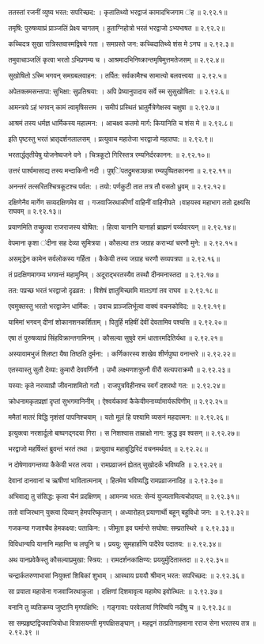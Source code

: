ततस्तां रजनीं व्युष्य भरत: सपरिच्छद: ।
कृतातिथ्यो भरद्वाजं कामादभिजगाम ऺह ॥ २.९२.१॥

तमृषि: पुरुषव्याघ्रं प्राञ्जलिं प्रेक्ष्य चागतम् ।
हुताग्निहोत्रो भरतं भरद्वाजो ऽभ्यभाषत ॥ २.९२.२॥

कच्चिदत्र सुखा रात्रिस्तवास्मद्विषये गता ।
समग्रस्ते जन: कच्चिदातिथ्ये शंस मे ऽनघ ॥ २.९२.३॥

तमुवाचाञ्जलिं कृत्वा भरतो ऽभिप्रणम्य च ।
आश्रमादभिनिष्क्रान्तमृषिमुत्तमतेजसम् ॥ २.९२.४॥

सुखोषितो ऽस्मि भगवन् समग्रबलवाहन: ।
तर्पित: सर्वकामैश्च सामात्यो बलवत्त्वया ॥ २.९२.५॥

अपेतक्लमसन्तापा: सुभिक्षा: सुप्रतिश्रया: ।
अपि प्रेष्यानुपादाय सर्वे स्म सुसुखोषिता: ॥ २.९२.६॥

आमन्त्रये ऽहं भगवन् कामं त्वामृषिसत्तम ।
समीपं प्रस्थितं भ्रातुर्मैत्रेणेक्षस्व चक्षुषा ॥ २.९२.७॥

आश्रमं तस्य धर्मज्ञ धार्मिकस्य महात्मन: ।
आचक्ष्व कतमो मार्ग: कियानिति च शंस मे ॥ २.९२.८॥

इति पृष्टस्तु भरतं भ्रातृदर्शनलालसम् ।
प्रत्युवाच महातेजा भरद्वाजो महातपा: ॥ २.९२.९॥

भरतार्द्धतृतीयेषु योजनेष्वजने वने ।
चित्रकूटो गिरिस्तत्र रम्यनिर्दरकानन: ॥ २.९२.१०॥

उत्तरं पार्श्वमासाद्य तस्य मन्दाकिनी नदी ।
पुष्ऺिपतद्रुमसञ्छन्ना रम्यपुष्पितकानना ॥ २.९२.११॥

अनन्तरं तत्सरितश्चित्रकूटश्च पर्वत: ।
तयो: पर्णकुटी तात तत्र तौ वसतो ध्रुवम् ॥ २.९२.१२॥

दक्षिणेनैव मार्गेण सव्यदक्षिणमेव वा ।
गजवाजिरथाकीर्णां वाहिनीं वाहिनीपते ।वाहयस्व महाभाग ततो द्रक्ष्यसि राघवम् ॥ २.९२.१३॥

प्रयाणमिति तच्छ्रुत्वा राजराजस्य योषित: ।
हित्वा यानानि यानार्हा ब्राह्मणं पर्य्यवारयन् ॥ २.९२.१४॥

वेपमाना कृशा ऺदीना सह देव्या सुमित्रया ।
कौसल्या तत्र जग्राह कराभ्यां चरणौ मुने: ॥ २.९२.१५॥

असमृद्धेन कामेन सर्वलोकस्य गर्हिता ।
कैकेयी तस्य जग्राह चरणौ सव्यपत्रपा ॥ २.९२.१६॥

तं प्रदक्षिणमागम्य भगवन्तं महामुनिम् ।
अदूराद्भरतस्यैव तस्थौ दीनमनास्तदा ॥ २.९२.१७॥

तत: पप्रच्छ भरतं भरद्वाजो दृढव्रत: ।
विशेषं ज्ञातुमिच्छामि मातऽणां तव राघव ॥ २.९२.१८॥

एवमुक्तस्तु भरतो भरद्वाजेन धार्मिक: ।
उवाच प्राञ्जलिर्भूत्वा वाक्यं वचनकोविद: ॥ २.९२.१९॥

यामिमां भगवन् दीनां शोकानशनकर्शिताम् ।
पितुर्हि महिषीं देवीं देवतामिव पश्यसि ॥ २.९२.२०॥

एषा तं पुरुषव्याघ्रं सिंहविक्रान्तगामिनम् ।
कौसल्या सुषुवे रामं धातारमदितिर्यथा ॥ २.९२.२१॥

अस्यावामभुजं श्लिष्टा यैषा तिष्ठति दुर्मना: ।
कर्णिकारस्य शाखेव शीर्णपुष्पा वनान्तरे ॥ २.९२.२२॥

एतस्यास्तु सुतौ देव्या: कुमारौ देववर्णिनौ ।
उभौ लक्ष्मणशत्रुघ्नौ वीरौ सत्यपराक्रमौ ॥ २.९२.२३॥

यस्या: कृते नरव्याघ्रौ जीवनाशमितो गतौ ।
राजपुत्रविहीनश्च स्वर्गं दशरथो गत: ॥ २.९२.२४॥

क्रोधनामकृतप्रज्ञां दृप्तां सुभगमानिनीम् ।
ऐश्वर्यकामां कैकेयीमनार्य्यामार्यरूपिणीम् ॥ २.९२.२५॥

ममैतां मातरं विद्धि नृशंसां पापनिश्चयाम् ।
यतो मूलं हि पश्यामि व्यसनं महदात्मन: ॥ २.९२.२६॥

इत्युक्त्वा नरशार्दूलो बाष्पगद्गदया गिरा ।
स निशश्वास ताम्राक्षो नाग: क्रुद्ध इव श्वसन् ॥ २.९२.२७॥

भरद्वाजो महर्षिस्तं ब्रुवन्तं भरतं तथा ।
प्रत्युवाच महाबुद्धिरिदं वचनमर्थवत् ॥ २.९२.२८॥

न दोषेणावगन्तव्या कैकेयी भरत त्वया ।
रामप्रव्राजनं ह्येतत् सुखोदर्कं भविष्यति ॥ २.९२.२९॥

देवानां दानवानां च ऋषीणां भावितात्मनाम् ।
हितमेव भविष्यद्धि रामप्रव्राजनादिह ॥ २.९२.३०॥

अभिवाद्य तु संसिद्ध: कृत्वा चैनं प्रदक्षिणम् ।
आमन्त्र्य भरत: सेन्यं युज्यतामित्यचोदयत् ॥ २.९२.३१॥

ततो वाजिरथान् युक्त्वा दिव्यान् हेमपरिष्कृतान् ।
अध्यारोहत् प्रयाणार्थी बहून् बहुविधो जन: ॥ २.९२.३२॥

गजकन्या गजाश्चैव हेमकक्ष्या: पताकिन: ।
जीमूता इव घर्मान्ते सघोषा: सम्प्रतस्थिरे ॥ २.९२.३३॥

विविधान्यपि यानानि महान्ति च लघूनि च ।
प्रययु: सुमहार्हाणि पादैरेव पदातय: ॥ २.९२.३४॥

अथ यानप्रवेकैस्तु कौसल्याप्रमुखा: स्त्रिय: ।
रामदर्शनकांक्षिण्य: प्रययुर्मुदितास्तदा ॥ २.९२.३५॥

चन्द्रार्कतरुणाभासां नियुक्तां शिबिकां शुभाम् ।
आस्थाय प्रययौ श्रीमान् भरत: सपरिच्छद: ॥ २.९२.३६॥

सा प्रयाता महासेना गजवाजिरथाकुला ।
दक्षिणां दिशमावृत्य महामेघ इवोत्थित: ॥ २.९२.३७॥

वनानि तु व्यतिक्रम्य जुष्टानि मृगपक्षिभि: ।
गङ्गाया: परवेलायां गिरिष्वपि नदीषु च ॥ २.९२.३८॥

सा सम्प्रहृष्टद्विजवाजियोधा वित्रासयन्ती मृगपक्षिसङ्घान् ।
महद्वनं तत्प्रतिगाहमाना रराज सेना भरतस्य तत्र ॥ २.९२.३९ ॥


